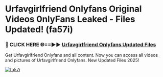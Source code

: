 # Urfavgirlfriend Onlyfans Original Videos 0nlyFans Leaked - Files Updated! (fa57i)

<h3>🔴 CLICK HERE 🌐==►► <a href="https://tinyurl.com/ehrbuxhb" rel="nofollow">Urfavgirlfriend Onlyfans Updated Files</a></h3>

Get Urfavgirlfriend Onlyfans and all content. Now you can access all videos and pictures of Urfavgirlfriend Onlyfans. New Updated Files 2025!

[![fa57i](https://i.imgur.com/lVYEuWS.gif)](https://tinyurl.com/ehrbuxhb)
